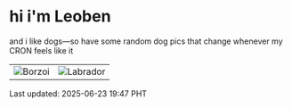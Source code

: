 # hi i'm Leoben

and i like dogs—so have some random dog pics that change whenever my CRON feels like it

|  |  |
|--------|----------|
| ![Borzoi](https://random-dog-vercel.vercel.app/api/random-borzoi?v=1750679252) | ![Labrador](https://random-dog-vercel.vercel.app/api/random-labrador?v=1750679252) |

Last updated: 2025-06-23 19:47 PHT
